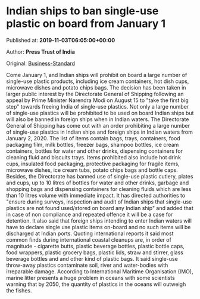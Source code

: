 
# Indian ships to ban single-use plastic on board from January 1

Published at: **2019-11-03T06:05:00+00:00**

Author: **Press Trust of India**

Original: [Business-Standard](https://www.business-standard.com/article/pti-stories/indian-ships-to-ban-potato-chips-bags-bottles-other-single-use-plastics-on-board-from-jan-1-119110300179_1.html)

Come January 1, and Indian ships will prohibit on board a large number of single-use plastic products, including ice cream containers, hot dish cups, microwave dishes and potato chips bags.
The decision has been taken in larger public interest by the Directorate General of Shipping following an appeal by Prime Minister Narendra Modi on August 15 to "take the first big step" towards freeing India of single-use plastics.
Not only a large number of single-use plastics will be prohibited to be used on board Indian ships but will also be banned in foreign ships when in Indian waters.
The Directorate General of Shipping has come out with an order prohibiting a large number of single-use plastics in Indian ships and foreign ships in Indian waters from January 2, 2020.
The list of items contain bags, trays, containers, food packaging film, milk bottles, freezer bags, shampoo bottles, ice cream containers, bottles for water and other drinks, dispensing containers for cleaning fluid and biscuits trays.
Items prohibited also include hot drink cups, insulated food packaging, protective packaging for fragile items, microwave dishes, ice cream tubs, potato chips bags and bottle caps.
Besides, the Directorate has banned use of single-use plastic cutlery, plates and cups, up to 10 litres of bottles for water and other drinks, garbage and shopping bags and dispensing containers for cleaning fluids which are less than 10 litres volume with immediate impact.
It has directed authorities to "ensure during surveys, inspection and audit of Indian ships that single-use plastics are not found used/stored on board any Indian ship" and added that in case of non compliance and repeated offence it will be a case for detention.
It also said that foreign ships intending to enter Indian waters will have to declare single use plastic items on-board and no such items will be discharged at Indian ports.
Quoting international reports it said most common finds during international coastal cleanups are, in order of magnitude - cigarette butts, plastic beverage bottles, plastic bottle caps, food wrappers, plastic grocery bags, plastic lids, straw and stirrer, glass beverage bottles and and other kind of plastic bags.
It said single-use throw-away plastics contaminate soil, river and water-bodies with irreparable damage.
According to International Maritime Organisation (IMO), marine litter presents a huge problem in oceans with some scientists warning that by 2050, the quantity of plastics in the oceans will outweigh the fishes.

